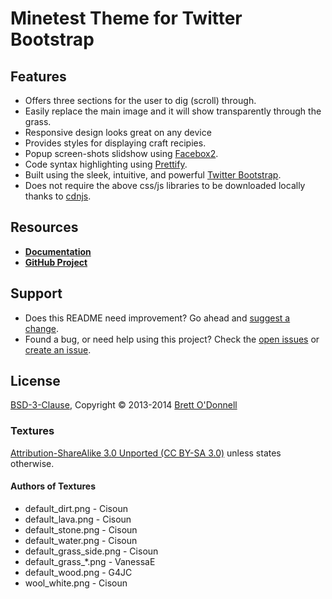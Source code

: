 # Minetest Theme for Twitter Bootstrap


## Features

- Offers three sections for the user to dig (scroll) through.
- Easily replace the main image and it will show transparently through the grass.
- Responsive design looks great on any device
- Provides styles for displaying craft recipies.
- Popup screen-shots slidshow using [Facebox2](http://fancyapps.com/fancybox/).
- Code syntax highlighting using [Prettify](https://code.google.com/p/google-code-prettify/).
- Built using the sleek, intuitive, and powerful [Twitter Bootstrap](http://getbootstrap.com).
- Does not require the above css/js libraries to be downloaded locally thanks to [cdnjs](http://cdnjs.cloudflare.com/).


## Resources

- **[Documentation](http://cornernote.github.io/minetest-bootstrap-theme)**
- **[GitHub Project](https://github.com/cornernote/minetest-bootstrap-theme)**


## Support

- Does this README need improvement?  Go ahead and [suggest a change](https://github.com/cornernote/minetest-bootstrap-theme/edit/master/README.md).
- Found a bug, or need help using this project?  Check the [open issues](https://github.com/cornernote/minetest-bootstrap-theme/issues) or [create an issue](https://github.com/cornernote/minetest-bootstrap-theme/issues/new).


## License

[BSD-3-Clause](https://raw.github.com/cornernote/minetest-bootstrap-theme/master/LICENSE), Copyright © 2013-2014 [Brett O'Donnell](http://cornernote.github.io/)


### Textures

[Attribution-ShareAlike 3.0 Unported (CC BY-SA 3.0)](http://creativecommons.org/licenses/by-sa/3.0/) unless states otherwise.


#### Authors of Textures

- default_dirt.png - Cisoun
- default_lava.png - Cisoun
- default_stone.png - Cisoun
- default_water.png - Cisoun
- default_grass_side.png - Cisoun
- default_grass_*.png - VanessaE
- default_wood.png - G4JC
- wool_white.png - Cisoun
